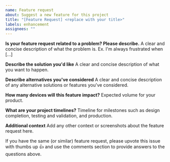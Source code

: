 ```yaml
---
name: Feature request
about: Suggest a new feature for this project
title: "[Feature Request] <replace with your title>"
labels: enhancement
assignees: ""
---
```


**Is your feature request related to a problem? Please describe.** A clear and
concise description of what the problem is. Ex. I'm always frustrated when [...]

**Describe the solution you'd like** A clear and concise description of what you
want to happen.

**Describe alternatives you've considered** A clear and concise description of
any alternative solutions or features you've considered.

**How many devices will this feature impact?** Expected volume for your product.

**What are your project timelines?** Timeline for milestones such as design
completion, testing and validation, and production.

**Additional context** Add any other context or screenshots about the feature
request here.

If you have the same (or similar) feature request, please upvote this issue with
thumbs up 👍 and use the comments section to provide answers to the questions
above.
